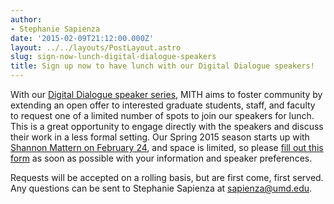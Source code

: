 ```yaml
---
author:
- Stephanie Sapienza
date: '2015-02-09T21:12:00.000Z'
layout: ../../layouts/PostLayout.astro
slug: sign-now-lunch-digital-dialogue-speakers
title: Sign up now to have lunch with our Digital Dialogue speakers!
---
```


With our [Digital Dialogue speaker series](http://mith.umd.edu/digital-dialogues/schedule/), MITH aims to foster community by extending an open offer to interested graduate students, staff, and faculty to request one of a limited number of spots to join our speakers for lunch. This is a great opportunity to engage directly with the speakers and discuss their work in a less formal setting. Our Spring 2015 season starts up with [Shannon Mattern on February 24](http://mith.umd.edu/dialogues/dd_spring-2015-shannon-mattern/ "Shannon Mattern: Strata of Sentience: Deep Mapping the Media City"), and space is limited, so please [fill out this form](http://ter.ps/spring2015dd) as soon as possible with your information and speaker preferences.

Requests will be accepted on a rolling basis, but are first come, first served. Any questions can be sent to Stephanie Sapienza at [sapienza@umd.edu](mailto:sapienza@umd.edu).